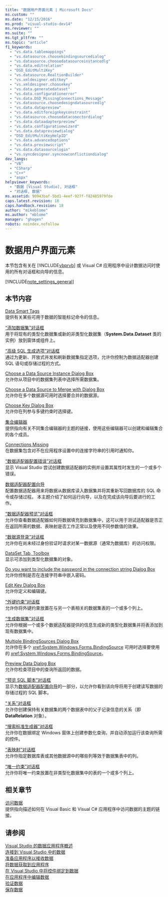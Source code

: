 ```yaml
---
title: "数据用户界面元素 | Microsoft Docs"
ms.custom: ""
ms.date: "12/15/2016"
ms.prod: "visual-studio-dev14"
ms.reviewer: ""
ms.suite: ""
ms.tgt_pltfrm: ""
ms.topic: "article"
f1_keywords: 
  - "vs.data.tablemappings"
  - "vs.datasource.choosebindingsourcedialog"
  - "vs.datasource.choosedatasourceinstancedlg"
  - "vs.data.editrelation"
  - "DSD_EditMultiKey"
  - "vs.datasource.RealtionBuilder"
  - "vs.xmldesigner.editkey"
  - "vs.xmldesigner.choosekey"
  - "vs.data.generatedataset"
  - "vs.data.configurationerror"
  - "vs.data.DSD_MissingConnections_Message"
  - "vs.datasource.choosedesigndatasourcedlg"
  - "vs.data.datapreview"
  - "vs.data.editforeignkeyconstraint"
  - "vs.datasource.choosedataconectordialog"
  - "vs.data.dataadapterpreview"
  - "vs.data.configurationwizard"
  - "vs.data.datapreviewdialog"
  - "DSD_EditMultiKeyHelpID"
  - "vs.data.advancedoptions"
  - "vs.data.previewscript"
  - "vs.data.datasourcelogin"
  - "vs.syncdesigner.syncnowconflictiondialog"
dev_langs: 
  - "VB"
  - "CSharp"
  - "C++"
  - "aspx"
helpviewer_keywords: 
  - "数据 [Visual Studio], 对话框"
  - "对话框, 数据"
ms.assetid: 90943baf-5bd1-4eef-927f-f82485979fde
caps.latest.revision: 18
caps.handback.revision: 18
author: "mikeblome"
ms.author: "mblome"
manager: "ghogen"
robots: noindex,nofollow
---
```

# 数据用户界面元素
本节包含有关在 [!INCLUDE[vbprvb](../code-quality/includes/vbprvb_md.md)] 或 Visual C\# 应用程序中设计数据访问时使用的所有对话框和向导的信息。  
  
 [!INCLUDE[note_settings_general](../data-tools/includes/note_settings_general_md.md)]  
  
## 本节内容  
 [Data Smart Tags](http://msdn.microsoft.com/zh-cn/1e0a848f-c57b-47ab-b884-eaaa40726f43)  
 提供有关某些可用于数据的智能标记命令的信息。  
  
 [“添加数据集”对话框](http://msdn.microsoft.com/zh-cn/0e03c0ff-212b-4bfa-ac51-3c2adb71ead0)  
 用于将现有的类型化数据集或新的非类型化数据集（**System.Data.Dataset** 类的实例）放到窗体或组件上。  
  
 [“高级 SQL 生成选项”对话框](http://msdn.microsoft.com/zh-cn/41420450-1ff4-4a1a-b85b-6f6901538fef)  
 通过为更新、开放式并发和刷新数据集指定选项，允许你控制为数据适配器创建 SQL 语句或存储过程的方式。  
  
 [Choose a Data Source Instance Dialog Box](http://msdn.microsoft.com/zh-cn/51c47f06-fdc5-453e-9178-0a5a2c5c9f34)  
 允许你从项目中的数据集列表中选择所需数据集。  
  
 [Choose a Data Source to Merge with Dialog Box](http://msdn.microsoft.com/zh-cn/accafff7-f6bd-481c-a121-fe8a76cd681d)  
 允许你在多个数据源可用时选择要合并的数据源。  
  
 [Choose Key Dialog Box](http://msdn.microsoft.com/zh-cn/4ddbfbb7-a80a-412a-b80d-291d86376ca3)  
 允许你在列参与多键约束时选择键。  
  
 [集合编辑器](../Topic/Collection%20Editors.md)  
 提供指向有关不同集合编辑器的主题的链接，使用这些编辑器可以创建和编辑集合的各个成员。  
  
 [Connections Missing](http://msdn.microsoft.com/zh-cn/bb9b2e12-7f76-4ee5-acbb-5d20116ee044)  
 在数据集包含对不在应用程序设置中的连接字符串的引用时通知你。  
  
 [“数据适配器配置错误”对话框](http://msdn.microsoft.com/zh-cn/9ce65cd2-0c7d-4f51-8685-d68be5f3009b)  
 显示 Visual Studio 尝试创建数据适配器的实例并设置其属性时发生的一个或多个错误。  
  
 [数据适配器配置向导](http://msdn.microsoft.com/zh-cn/efff90cb-0e4c-4eb3-87dc-65dd9d418809)  
 配置数据适配器用来将数据从数据库读入数据集并将其重新写回数据库的 SQL 命令或存储过程。  本主题介绍了如何运行向导，以及在完成该向导后要进行的工作。  
  
 [“数据适配器预览”对话框](http://msdn.microsoft.com/zh-cn/1f614cd3-4530-457e-84af-00ccbaea08cc)  
 允许你查看数据适配器如何将数据填充到数据集中，这可以用于测试适配器是否正在返回所需的数据、表映射是否工作正常以及使用不同参数值的效果。  
  
 [“数据源登录”对话框](http://msdn.microsoft.com/zh-cn/6f2d9a57-53c3-4841-bd37-a3643eb68d2e)  
 允许你在尚未经过身份验证时请求对某一数据源（通常为数据库）的访问权限。  
  
 [DataSet Tab, Toolbox](http://msdn.microsoft.com/zh-cn/fa5f2d6f-924d-4262-ba1b-e9e7f90e7764)  
 显示可添加到类型化数据集的对象。  
  
 [Do you want to include the password in the connection string Dialog Box](http://msdn.microsoft.com/zh-cn/193696a7-5213-4396-8328-05ac2df6ee94)  
 允许你控制是否在连接字符串中嵌入密码。  
  
 [Edit Key Dialog Box](http://msdn.microsoft.com/zh-cn/f5c80e39-3a42-4284-b222-6ca009fd9675)  
 允许你定义和编辑键。  
  
 [“外键约束”对话框](http://msdn.microsoft.com/zh-cn/45d15629-1f4d-40a7-8708-c9ddfebedc1e)  
 允许你将外键约束放置在与另一个表相关的数据集表的一个或多个列上。  
  
 [“生成数据集”对话框](http://msdn.microsoft.com/zh-cn/c0efdbaf-13b1-4ee8-ade6-f8a784126cdc)  
 允许你根据一个或多个数据适配器提供的信息生成新的类型化数据集并将表添加到现有数据集中。  
  
 [Multiple BindingSources Dialog Box](http://msdn.microsoft.com/zh-cn/db76f70c-4fb5-479d-9b64-a67158d48f97)  
 允许你在多个 <xref:System.Windows.Forms.BindingSource> 可用时选择要使用的 <xref:System.Windows.Forms.BindingSource>。  
  
 [Preview Data Dialog Box](http://msdn.microsoft.com/zh-cn/aa4f0d04-2695-4bb8-946d-54a97ae7287f)  
 允许你检查项目中的查询所返回的数据。  
  
 [“预览 SQL 脚本”对话框](http://msdn.microsoft.com/zh-cn/e9571e8b-821c-492d-9bc8-b44eba898bdd)  
 显示为[数据适配器配置向导](http://msdn.microsoft.com/zh-cn/efff90cb-0e4c-4eb3-87dc-65dd9d418809)的一部分，以允许你看到该向导将用于创建读写数据的存储过程的 SQL 脚本。  
  
 [“关系”对话框](http://msdn.microsoft.com/zh-cn/ab8f4b0e-af4c-4725-a550-e2b2ebe43a02)  
 允许你创建保持有关数据集的两个数据表中的父子记录信息的关系（即 **DataRelation** 对象）。  
  
 [“搜索标准生成器”对话框](../Topic/Search%20Criteria%20Builder%20Dialog%20Box.md)  
 允许你在数据绑定 Windows 窗体上创建参数化查询，并自动添加运行该查询所需的控件。  
  
 [“表映射”对话框](http://msdn.microsoft.com/zh-cn/fb4cec1e-f3c8-4773-b409-c2de15293fea)  
 允许你指定数据库表或其他数据源中的哪些列等效于数据集表中的列。  
  
 [“唯一约束”对话框](http://msdn.microsoft.com/zh-cn/e71a60d7-fae2-4bd0-a1e8-43aae351707d)  
 允许你将唯一约束放置在非类型化数据集中的表的一个或多个列上。  
  
## 相关章节  
 [访问数据](../data-tools/accessing-data-in-visual-studio.md)  
 提供指向描述如何在 Visual Basic 和 Visual C\# 应用程序中访问数据的主题的链接。  
  
## 请参阅  
 [Visual Studio 的数据应用程序概述](../data-tools/overview-of-data-applications-in-visual-studio.md)   
 [连接到 Visual Studio 中的数据](../data-tools/connecting-to-data-in-visual-studio.md)   
 [准备应用程序以接收数据](../Topic/Preparing%20Your%20Application%20to%20Receive%20Data.md)   
 [将数据获取到应用程序](../data-tools/fetching-data-into-your-application.md)   
 [在 Visual Studio 中将控件绑定到数据](../data-tools/bind-controls-to-data-in-visual-studio.md)   
 [在应用程序中编辑数据](../data-tools/editing-data-in-your-application.md)   
 [验证数据](../Topic/Validating%20Data.md)   
 [保存数据](../data-tools/saving-data.md)